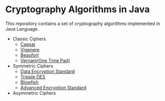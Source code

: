 # Cryptography Algorithms in Java
This repository contains a set of cryptography algorithms implemented in Java Language.
- Classic Ciphers
  - [Caesar](https://github.com/fahdarhalai/CryptographyJava/blob/master/Cryptography/src/ClassicCiphers/Caesar.java)
  - [Vigenere](https://github.com/fahdarhalai/CryptographyJava/blob/master/Cryptography/src/ClassicCiphers/Vigenere.java)
  - [Beaufort](https://github.com/fahdarhalai/CryptographyJava/blob/master/Cryptography/src/ClassicCiphers/Beaufort.java)
  - [Vernam(One Time Pad)](https://github.com/fahdarhalai/CryptographyJava/blob/master/Cryptography/src/ClassicCiphers/OTP.java)
- Symmetric Ciphers
  - [Data Encryption Standard](https://github.com/fahdarhalai/CryptographyJava/blob/master/Cryptography/src/SymmetricCryptography/DES.java)
  - [Tripple DES](https://github.com/fahdarhalai/CryptographyJava/blob/master/Cryptography/src/SymmetricCryptography/TripleDES.java)
  - [Blowfish](https://github.com/fahdarhalai/CryptographyJava/blob/master/Cryptography/src/SymmetricCryptography/Blowfish.java)
  - [Advanced Encryption Standard](https://github.com/fahdarhalai/CryptographyJava/blob/master/Cryptography/src/SymmetricCryptography/AES.java)
- Asymmetric Ciphers
